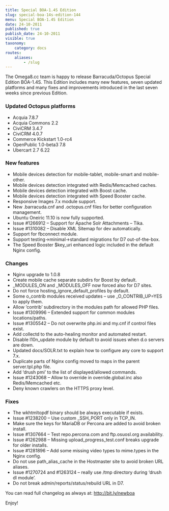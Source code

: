 ```yaml
---
title: Special BOA-1.4S Edition
slug: special-boa-14s-edition-144
menu: Special BOA-1.4S Edition
date: 24-10-2011
published: true
publish_date: 24-10-2011
visible: true
taxonomy:
    category: docs
routes:
    aliases:
        - /slug
---
```


The Omega8.cc team is happy to release Barracuda/Octopus Special Edition BOA-1.4S. This Edition includes many new features, seven updated platforms and many fixes and improvements introduced in the last seven weeks since previous Edition.

### Updated Octopus platforms

 * Acquia 7.8.7  
 * Acquia Commons 2.2  
 * CiviCRM 3.4.7  
 * CiviCRM 4.0.7  
 * Commerce Kickstart 1.0-rc4  
 * OpenPublic 1.0-beta3 7.8  
 * Ubercart 2.7 6.22

### New features

 * Mobile devices detection for mobile-tablet, mobile-smart and mobile-other.  
 * Mobile devices detection integrated with Redis/Memcached caches.  
 * Mobile devices detection integrated with Boost cache.  
 * Mobile devices detection integrated with Speed Booster cache.  
 * Responsive Images 7.x module support.  
 * New .barracuda.cnf and .octopus.cnf files for better configuration management.  
 * Ubuntu Oneiric 11.10 is now fully supported.  
 * Issue #1266912 – Support for Apache Solr Attachments – Tika.  
 * Issue #1310082 – Disable XML Sitemap for dev automatically.  
 * Support for fbconnect module.  
 * Support testing->minimal->standard migrations for D7 out-of-the-box.  
 * The Speed Booster $key\_uri enhanced logic included in the default Nginx config.

### Changes

 * Nginx upgrade to 1.0.8  
 * Create mobile cache separate subdirs for Boost by default.  
 * \_MODULES\_ON and \_MODULES\_OFF now forced also for D7 sites.  
 * Do not force hosting\_ignore\_default\_profiles by default.  
 * Some o\_contrib modules received updates – use \_O\_CONTRIB\_UP=YES to apply them.  
 * Allow ‘contrib’ subdirectory in the modules path for allowed PHP files.  
 * Issue #1309996 – Extended support for common modules locations/paths.  
 * Issue #1305542 – Do not overwrite php.ini and my.cnf if control files exist.  
 * Add collectd to the auto-healing monitor and automated restart.  
 * Disable l10n\_update module by default to avoid issues when d.o servers are down.  
 * Updated docs/SOLR.txt to explain how to configure any core to support 7.x.  
 * Duplicate parts of Nginx config moved to maps in the parent server.tpl.php file.  
 * Add ‘drush pmi’ to the list of displayed/allowed commands.  
 * Issue #1243068 – Allow to override in override.global.inc also Redis/Memcached etc.  
 * Deny known crawlers on the HTTPS proxy level.

### Fixes

 * The wkhtmltopdf binary should be always executable if exists.  
 * Issue #1238200 – Use custom \_SSH\_PORT only in TCP\_IN.  
 * Make sure the keys for MariaDB or Percona are added to avoid broken install.  
 * Issue #1307664 – Test repo.percona.com and ftp.osuosl.org availability.  
 * Issue #1262988 – Missing upload\_progress\_test.conf breaks upgrade for older installs.  
 * Issue #1281896 – Add some missing video types to mime.types in the Nginx config.  
 * Do not use path\_alias\_cache in the Hostmaster site to avoid broken URL aliases.  
 * Issue #1270724 and #1263124 – really use /tmp directory during ‘drush dl module’.  
 * Do not break admin/reports/status/rebuild URL in D7.

You can read full changelog as always at: http://bit.ly/newboa

Enjoy!